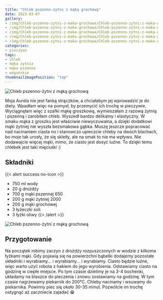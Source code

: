 ```yaml
---
title: "Chleb pszenno-żytni z mąką grochową"
date: 2023-03-07
gallery:
- /img/Chleb-pszenno-zytni-z-maka-grochowa/Chleb-pszenno-zytni-z-maka-grochowa-1.JPG
- /img/Chleb-pszenno-zytni-z-maka-grochowa/Chleb-pszenno-zytni-z-maka-grochowa-2.JPG
- /img/Chleb-pszenno-zytni-z-maka-grochowa/Chleb-pszenno-zytni-z-maka-grochowa-3.JPG
- /img/Chleb-pszenno-zytni-z-maka-grochowa/Chleb-pszenno-zytni-z-maka-grochowa-4.JPG
- /img/Chleb-pszenno-zytni-z-maka-grochowa/Chleb-pszenno-zytni-z-maka-grochowa-5.JPG
categories:
- pieczywo
tags:
- chleb
- mąka żytnia
- mąka pszenna
- wegańskie
thumbnailImagePosition: "top"
---
```

![Chleb pszenno-żytni z mąką grochową](/img/Chleb-pszenno-zytni-z-maka-grochowa/Chleb-pszenno-zytni-z-maka-grochowa-6.JPG)

Moja Aurela nie jest fanką strączków, a chciałabym jej wprowadzić je do diety. Wpadłam więc na pomysł, by przemycić ich trochę w pieczywie. Wyciągnęłam więc z szafki mąkę groszkową, wymieszałam z razową żytnią i pszenną i zarobiłam chleb. Wyszedł bardzo delikatny i elastyczny. W smaku mąka z groszku jest właściwie niewyczuwalna, a dzięki dodatkowi mąki żytniej nie wyszła bezsmakowa gąbka. Muszę jeszcze popracować nad nacinaniem ciasta no i stanowczo upieczcie chleby na dwóch blachach, bo moje tak urosły, że się skleiły, ale na smak to nie ma wpływu. Nie dodawajcie więcej mąki, mimo, że ciasto jest dosyć luźne. To dzięki temu chlebek jest taki mięciutki :)
<!--more-->
## Składniki
{{< alert success no-icon >}}
- 750 ml wody
- 20 g drożdży
- 700 g mąki pszennej 650
- 200 g mąki żytniej 2000
- 200 g mąki grochowej
- 3 łyżeczki soli
- 3 łyżki oliwy
{{< /alert >}}

![Chleb pszenno-żytni z mąką grochową](/img/Chleb-pszenno-zytni-z-maka-grochowa/Chleb-pszenno-zytni-z-maka-grochowa-3.JPG)
## Przygotowanie
Na początek robimy zaczyn z drożdży rozpuszczonych w wodzie z kilkoma łyżkami mąki. Gdy pojawią się na powierzchni bąbelki dodajemy pozostałe składniki i wyrabiamy... i wyrabiamy... i wyrabiamy. Ciasto będzie luźne, więc warto użyć robota z hakiem do jego wyrobienia. Odstawiamy ciasto na godzinę w ciepłe miejsce. Po tym czasie dzielimy je na 3-4 bochenki, układamy na blaszce do pieczenia i znowu zostawiamy na godzinę. W tym czasie nagrzewamy piekarnik do 200°C. Chleby nacinamy i wsuwamy do piekarnika. Powinny piec się około 30-35 minut. Pozwólcie im trochę ostygnąć aż zaczniecie zajadać 😁

